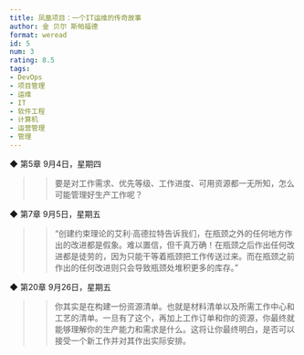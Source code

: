 ```yaml
---
title: 凤凰项目：一个IT运维的传奇故事
author: 金 贝尔 斯帕福德
format: weread
id: 5
num: 3
rating: 8.5
tags: 
- DevOps
- 项目管理
- 运维
- IT
- 软件工程
- 计算机
- 运营管理
- 管理
---
```


◆ 第5章 9月4日，星期四

>> 要是对工作需求、优先等级、工作进度、可用资源都一无所知，怎么可能管理好生产工作呢？


◆ 第7章 9月5日，星期五

>> “创建约束理论的艾利·高德拉特告诉我们，在瓶颈之外的任何地方作出的改进都是假象。难以置信，但千真万确！在瓶颈之后作出任何改进都是徒劳的，因为只能干等着瓶颈把工作传送过来。而在瓶颈之前作出的任何改进则只会导致瓶颈处堆积更多的库存。”


◆ 第20章 9月26日，星期五

>> 你其实是在构建一份资源清单。也就是材料清单以及所需工作中心和工艺的清单。一旦有了这个，再加上工作订单和你的资源，你最终就能够理解你的生产能力和需求是什么。这将让你最终明白，是否可以接受一个新工作并对其作出实际安排。

